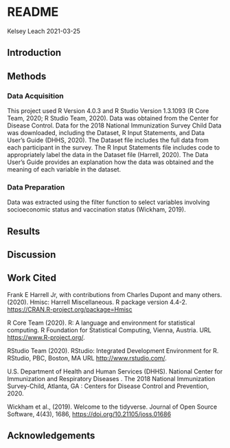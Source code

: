 README
================
Kelsey Leach
2021-03-25

## Introduction

## Methods

### Data Acquisition

This project used R Version 4.0.3 and R Studio Version 1.3.1093 (R Core
Team, 2020; R Studio Team, 2020). Data was obtained from the Center for
Disease Control. Data for the 2018 National Immunization Survey Child
Data was downloaded, including the Dataset, R Input Statements, and Data
User’s Guide (DHHS, 2020). The Dataset file includes the full data from
each participant in the survey. The R Input Statements file includes
code to appropriately label the data in the Dataset file (Harrell,
2020). The Data User’s Guide provides an explanation how the data was
obtained and the meaning of each variable in the dataset.

### Data Preparation

Data was extracted using the filter function to select variables
involving socioeconomic status and vaccination status (Wickham, 2019).

## Results

## Discussion

## Work Cited

Frank E Harrell Jr, with contributions from Charles Dupont and many
others. (2020). Hmisc: Harrell Miscellaneous. R package version 4.4-2.
<https://CRAN.R-project.org/package=Hmisc>

R Core Team (2020). R: A language and environment for statistical
computing. R Foundation for Statistical Computing, Vienna, Austria. URL
<https://www.R-project.org/>.

RStudio Team (2020). RStudio: Integrated Development Environment for R.
RStudio, PBC, Boston, MA URL <http://www.rstudio.com/>.

U.S. Department of Health and Human Services (DHHS). National Center for
Immunization and Respiratory Diseases . The 2018 National Immunization
Survey-Child, Atlanta, GA : Centers for Disease Control and Prevention,
2020.

Wickham et al., (2019). Welcome to the tidyverse. Journal of Open Source
Software, 4(43), 1686, <https://doi.org/10.21105/joss.01686>

## Acknowledgements
